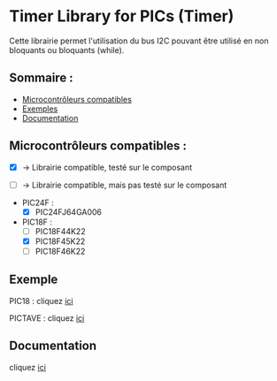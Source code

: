 # Timer Library for PICs (Timer)

Cette librairie permet l'utilisation du bus I2C pouvant être utilisé en non bloquants ou
bloquants (while).


## Sommaire :
- [Microcontrôleurs compatibles](#microcontrôleurs-compatibles-) 
- [Exemples](#exemple)
- [Documentation](#Documentation)

## Microcontrôleurs compatibles :
- [x] -> Librairie compatible, testé sur le composant
- [ ] -> Librairie compatible, mais pas testé sur le composant


- PIC24F :
	- [x] PIC24FJ64GA006
- PIC18F :
	- [ ] PIC18F44K22
	- [x] PIC18F45K22
	- [ ] PIC18F46K22

## Exemple

PIC18   : cliquez [ici](/I2C/exemple/PIC18/exemple_I2C_Master.X)

PICTAVE : cliquez [ici](/I2C/exemple/PICTAVE/exemple_I2C_Master.X)

## Documentation

cliquez [ici](/I2C/documentation)
